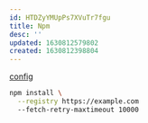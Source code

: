 ```yaml
---
id: HTDZyYMUpPs7XVuTr7fgu
title: Npm
desc: ''
updated: 1630812579802
created: 1630812398804
---
```


[config](https://docs.npmjs.com/cli/v7/using-npm/config)

```sh
npm install \
  --registry https://example.com
  --fetch-retry-maxtimeout 10000
```

